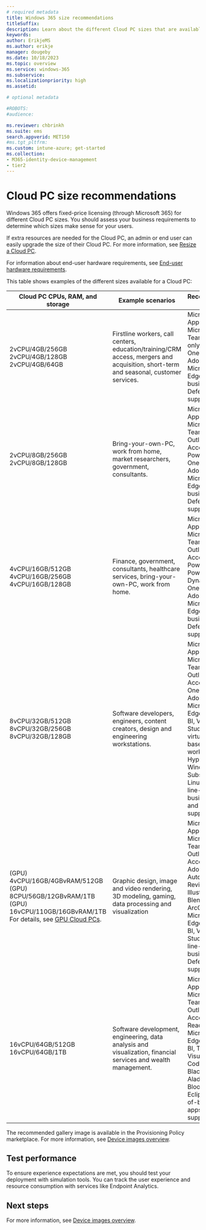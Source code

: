```yaml
---
# required metadata
title: Windows 365 size recommendations
titleSuffix:
description: Learn about the different Cloud PC sizes that are available with different SKUs in Windows 365.
keywords:
author: ErikjeMS  
ms.author: erikje
manager: dougeby
ms.date: 10/18/2023
ms.topic: overview
ms.service: windows-365
ms.subservice:
ms.localizationpriority: high
ms.assetid: 

# optional metadata

#ROBOTS:
#audience:

ms.reviewer: chbrinkh
ms.suite: ems
search.appverid: MET150
#ms.tgt_pltfrm:
ms.custom: intune-azure; get-started
ms.collection:
- M365-identity-device-management
- tier2
---
```


# Cloud PC size recommendations

Windows 365 offers fixed-price licensing (through Microsoft 365) for different Cloud PC sizes. You should assess your business requirements to determine which sizes make sense for your users.  

If extra resources are needed for the Cloud PC, an admin or end user can easily upgrade the size of their Cloud PC. For more information, see [Resize a Cloud PC](resize-cloud-pc.md).  

For information about end-user hardware requirements, see [End-user hardware requirements](..\end-user-hardware-requirements.md).

This table shows examples of the different sizes available for a Cloud PC:

| Cloud PC CPUs, RAM, and storage | Example scenarios | Recommended apps |
| --- | --- | --- |
| 2vCPU/4GB/256GB<br>2vCPU/4GB/128GB<br>2vCPU/4GB/64GB  | Firstline workers, call centers, education/training/CRM access, mergers and acquisition, short-term and seasonal, customer services.  | Microsoft 365 Apps, Microsoft Teams (Audio only),  OneDrive, Adobe Reader, Microsoft Edge, line-of-business apps, Defender support. |
| 2vCPU/8GB/256GB<br>2vCPU/8GB/128GB | Bring-your-own-PC, work from home, market researchers, government, consultants. | Microsoft 365 Apps, Microsoft Teams, Outlook, Excel, Access, PowerPoint, OneDrive, Adobe Reader, Microsoft Edge, line-of-business apps, Defender support. |
| 4vCPU/16GB/512GB<br>4vCPU/16GB/256GB<br>4vCPU/16GB/128GB | Finance, government, consultants, healthcare services, bring-your-own-PC, work from home. | Microsoft 365 Apps, Microsoft Teams, Outlook, Excel, Access, PowerPoint, Power BI, Dynamics 365, OneDrive, Adobe Reader, Microsoft Edge, line-of-business app, Defender support. |
| 8vCPU/32GB/512GB<br>8vCPU/32GB/256GB<br>8vCPU/32GB/128GB | Software developers, engineers, content creators, design and engineering workstations. | Microsoft 365 Apps, Microsoft Teams, Outlook, Access, OneDrive, Adobe Reader, Microsoft Edge, Power BI, Visual Studio Code, virtualization-based workloads: Hyper-V, Windows Subsystem for Linux (WSL), line-of-business apps, and Defender support. |
| (GPU) 4vCPU/16GB/4GBvRAM/512GB<br>(GPU) 8CPU/56GB/12GBvRAM/1TB<br>(GPU) 16vCPU/110GB/16GBvRAM/1TB<br>For details, see [GPU Cloud PCs](gpu-cloud-pc.md).| Graphic design, image and video rendering, 3D modeling, gaming, data processing and visualization |Microsoft 365 Apps, Microsoft Teams, Outlook, Excel, Access, Adobe, Figma, Autodesk, Revit, Illustrator, Blender, Unity, ArcGIS, Microsoft Edge, Power BI, Visual Studio Code, line-of-business apps, Defender support. |
| 16vCPU/64GB/512GB<br>16vCPU/64GB/1TB | Software development, engineering, data analysis and visualization, financial services and wealth management. | Microsoft 365 Apps, Microsoft Teams, Outlook, Excel, Access, Adobe Reader, Microsoft Edge, Power BI, Tableau, Visual Studio Code, Blackrock Aladdin, Bloomberg, Eclipse, line-of-business apps, Defender support. |

The recommended gallery image is available in the Provisioning Policy marketplace. For more information, see [Device images overview](device-images.md).

## Test performance  

To ensure experience expectations are met, you should test your deployment with simulation tools. You can track the user experience and resource consumption with services like Endpoint Analytics.

<!-- ########################## -->
## Next steps

For more information, see [Device images overview](device-images.md).
